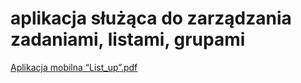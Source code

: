 # aplikacja służąca do zarządzania zadaniami, listami, grupami
[Aplikacja mobilna “List_up”.pdf](https://github.com/gitesprzemek/aplikacja_list_up/files/9228761/Aplikacja.mobilna.List_up.pdf)
